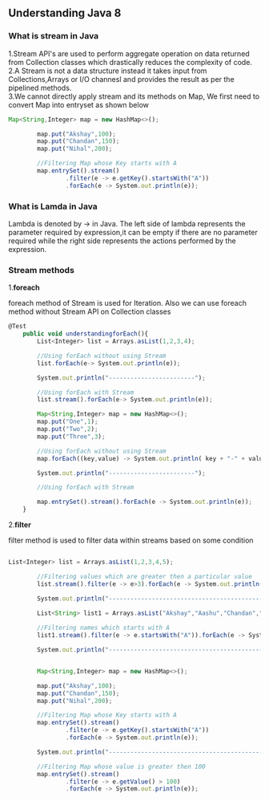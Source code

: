 
## Understanding Java 8

### What is stream in Java

1.Stream API's are used to perform aggregate operation on data returned from Collection classes which drastically reduces the complexity of code.</br>
2.A Stream is not a data structure instead it takes input from Collections,Arrays or I/O channesl and provides the result as per the pipelined methods.</br>
3.We cannot directly apply stream and its methods on Map, We first need to convert Map into entryset as shown below

```js
Map<String,Integer> map = new HashMap<>();

        map.put("Akshay",100);
        map.put("Chandan",150);
        map.put("Nihal",200);

        //Filtering Map whose Key starts with A
        map.entrySet().stream()
                .filter(e -> e.getKey().startsWith("A"))
                .forEach(e -> System.out.println(e));

```

### What is Lamda in Java

Lambda is denoted by -> in Java. The left side of lambda represents the parameter required by expression,it can be empty if there are no parameter required while the right side represents the actions performed by the expression.

### Stream methods

1.**foreach**

foreach method of Stream is used for Iteration. Also we can use foreach method without Stream API on Collection classes

```js
@Test
    public void understandingforEach(){
        List<Integer> list = Arrays.asList(1,2,3,4);

        //Using forEach without using Stream
        list.forEach(e-> System.out.println(e));

        System.out.println("------------------------");

        //Using forEach with Stream
        list.stream().forEach(e-> System.out.println(e));

        Map<String,Integer> map = new HashMap<>();
        map.put("One",1);
        map.put("Two",2);
        map.put("Three",3);

        //Using forEach without using Stream
        map.forEach((key,value) -> System.out.println( key + "-" + value ));

        System.out.println("------------------------");

        //Using forEach with Stream

        map.entrySet().stream().forEach(e -> System.out.println(e));
    }

```

2.**filter**

filter method is used to filter data within streams based on some condition

```js

List<Integer> list = Arrays.asList(1,2,3,4,5);

        //Filtering values which are greater then a particular value
        list.stream().filter(e -> e>3).forEach(e -> System.out.println(e));

        System.out.println("---------------------------------------------");

        List<String> list1 = Arrays.asList("Akshay","Aashu","Chandan","anurag");
        
        //Filtering names which starts with A
        list1.stream().filter(e -> e.startsWith("A")).forEach(e -> System.out.println(e));

        System.out.println("---------------------------------------------");


        Map<String,Integer> map = new HashMap<>();

        map.put("Akshay",100);
        map.put("Chandan",150);
        map.put("Nihal",200);

        //Filtering Map whose Key starts with A
        map.entrySet().stream()
                .filter(e -> e.getKey().startsWith("A"))
                .forEach(e -> System.out.println(e));

        System.out.println("---------------------------------------------");

        //Filtering Map whose value is greater then 100
        map.entrySet().stream()
                .filter(e -> e.getValue() > 100)
                .forEach(e -> System.out.println(e));


```

